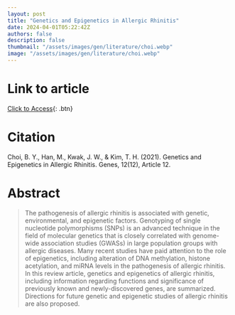```yaml
---
layout: post
title: "Genetics and Epigenetics in Allergic Rhinitis"
date: 2024-04-01T05:22:42Z
authors: false
description: false
thumbnail: "/assets/images/gen/literature/choi.webp"
image: "/assets/images/gen/literature/choi.webp"
---
```

# Link to article
[Click to Access](https://doi.org/10.3390/genes12122004){: .btn}

# Citation
Choi, B. Y., Han, M., Kwak, J. W., & Kim, T. H. (2021). Genetics and Epigenetics in Allergic Rhinitis. Genes, 12(12), Article 12.

# Abstract
 > The pathogenesis of allergic rhinitis is associated with genetic, environmental, and epigenetic factors. Genotyping of single nucleotide polymorphisms (SNPs) is an advanced technique in the field of molecular genetics that is closely correlated with genome-wide association studies (GWASs) in large population groups with allergic diseases. Many recent studies have paid attention to the role of epigenetics, including alteration of DNA methylation, histone acetylation, and miRNA levels in the pathogenesis of allergic rhinitis. In this review article, genetics and epigenetics of allergic rhinitis, including information regarding functions and significance of previously known and newly-discovered genes, are summarized. Directions for future genetic and epigenetic studies of allergic rhinitis are also proposed.

